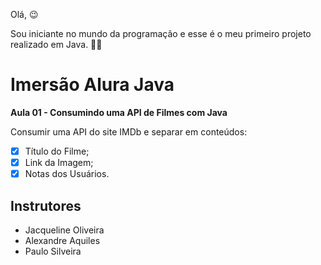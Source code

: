 Olá, 😉

Sou iniciante no mundo da programação e esse é o meu primeiro projeto realizado em Java. 🌟🚀

# Imersão Alura Java
 
 **Aula 01 - Consumindo uma API de Filmes com Java**
 
Consumir uma API do site IMDb e separar em conteúdos:
- [x] Título do Filme;
- [x] Link da Imagem;
- [x] Notas dos Usuários.

## Instrutores
- Jacqueline Oliveira
- Alexandre Aquiles
- Paulo Silveira
